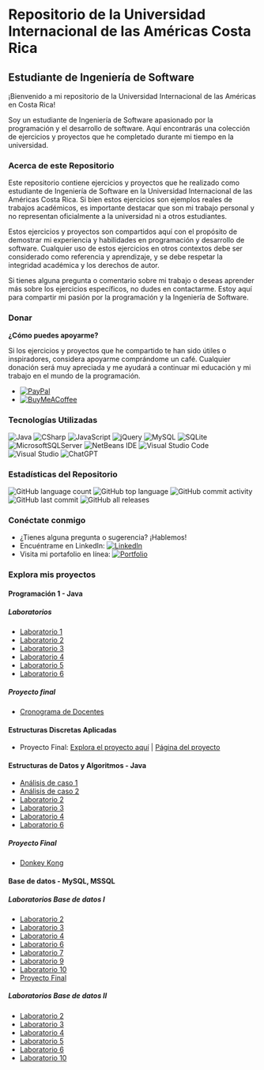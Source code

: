 # Repositorio de la Universidad Internacional de las Américas Costa Rica

## Estudiante de Ingeniería de Software

¡Bienvenido a mi repositorio de la Universidad Internacional de las Américas en Costa Rica!

Soy un estudiante de Ingeniería de Software apasionado por la programación y el desarrollo de software. Aquí encontrarás una colección de ejercicios y proyectos que he completado durante mi tiempo en la universidad.

### Acerca de este Repositorio

Este repositorio contiene ejercicios y proyectos que he realizado como estudiante de Ingeniería de Software en la Universidad Internacional de las Américas Costa Rica. Si bien estos ejercicios son ejemplos reales de trabajos académicos, es importante destacar que son mi trabajo personal y no representan oficialmente a la universidad ni a otros estudiantes.

Estos ejercicios y proyectos son compartidos aquí con el propósito de demostrar mi experiencia y habilidades en programación y desarrollo de software. Cualquier uso de estos ejercicios en otros contextos debe ser considerado como referencia y aprendizaje, y se debe respetar la integridad académica y los derechos de autor.

Si tienes alguna pregunta o comentario sobre mi trabajo o deseas aprender más sobre los ejercicios específicos, no dudes en contactarme. Estoy aquí para compartir mi pasión por la programación y la Ingeniería de Software.

### Donar

**¿Cómo puedes apoyarme?**

Si los ejercicios y proyectos que he compartido te han sido útiles o inspiradores, considera apoyarme comprándome un café. Cualquier donación será muy apreciada y me ayudará a continuar mi educación y mi trabajo en el mundo de la programación.

- [![PayPal](https://img.shields.io/badge/PayPal-00457C?style=for-the-badge&logo=paypal&logoColor=white)](https://paypal.me/migue304?country.x=CR&locale.x=es_XC)
- [![BuyMeACoffee](https://img.shields.io/badge/Buy%20Me%20a%20Coffee-ffdd00?for-the-badge=for-the-badge&logo=buy-me-a-coffee&logoColor=black)](https://www.buymeacoffee.com/migue90092e)

### Tecnologías Utilizadas

![Java](https://img.shields.io/badge/java-%23ED8B00.svg?style=for-the-badge&logo=java&logoColor=white)
![CSharp](https://img.shields.io/badge/C%23-239120?style=for-the-badge&logo=c-sharp&logoColor=white)
![JavaScript](https://img.shields.io/badge/javascript-%23323330.svg?style=for-the-badge&logo=javascript&logoColor=%23F7DF1E)
![jQuery](https://img.shields.io/badge/jquery-%230769AD.svg?style=for-the-badge&logo=jquery&logoColor=white)
![MySQL](https://img.shields.io/badge/mysql-%2300f.svg?style=for-the-badge&logo=mysql&logoColor=white)
![SQLite](https://img.shields.io/badge/sqlite-%2307405e.svg?style=for-the-badge&logo=sqlite&logoColor=white)
![MicrosoftSQLServer](https://img.shields.io/badge/Microsoft%20SQL%20Server-CC2927?style=for-the-badge&logo=microsoft%20sql%20server&logoColor=white)
![NetBeans IDE](https://img.shields.io/badge/NetBeansIDE-1B6AC6.svg?style=for-the-badge&logo=apache-netbeans-ide&logoColor=white)
![Visual Studio Code](https://img.shields.io/badge/Visual%20Studio%20Code-0078d7.svg?style=for-the-badge&logo=visual-studio-code&logoColor=white)
![Visual Studio](https://img.shields.io/badge/Visual%20Studio-5C2D91.svg?style=for-the-badge&logo=visual-studio&logoColor=white)
![ChatGPT](https://img.shields.io/badge/chatGPT-74aa9c?style=for-the-badge&logo=openai&logoColor=white)

### Estadísticas del Repositorio

![GitHub language count](https://img.shields.io/github/languages/count/bash20cu/Universidad?style=for-the-badge)
![GitHub top language](https://img.shields.io/github/languages/top/bash20cu/Universidad?style=for-the-badge)
![GitHub commit activity](https://img.shields.io/github/commit-activity/m/bash20cu/Universidad?style=for-the-badge)
![GitHub last commit](https://img.shields.io/github/last-commit/bash20cu/Universidad?style=for-the-badge)
![GitHub all releases](https://img.shields.io/github/downloads/bash20cu/Universidad/total?style=for-the-badge)

### Conéctate conmigo

- ¿Tienes alguna pregunta o sugerencia? ¡Hablemos!
- Encuéntrame en LinkedIn: [![LinkedIn](https://img.shields.io/badge/linkedin-%230077B5.svg?style=for-the-badge&logo=linkedin&logoColor=white)](https://www.linkedin.com/in/miguel1990/)
- Visita mi portafolio en línea: [![Portfolio](https://img.shields.io/badge/Portfolio-%23000000.svg?style=for-the-badge&logo=firefox&logoColor=#FF7139)](https://bash20cu.github.io/Portfolio/)

### Explora mis proyectos

#### Programación 1 - Java

##### Laboratorios

- [Laboratorio 1](https://github.com/bash20cu/Universidad/tree/main/Programacion_1/Laboratorio_1)
- [Laboratorio 2](https://github.com/bash20cu/Universidad/tree/main/Programacion_1/Laboratorio_2)
- [Laboratorio 3](https://github.com/bash20cu/Universidad/tree/main/Programacion_1/Laboratorio_3)
- [Laboratorio 4](https://github.com/bash20cu/Universidad/tree/main/Programacion_1/Laboratorio_4)
- [Laboratorio 5](https://github.com/bash20cu/Universidad/tree/main/Programacion_1/Laboratorio_5)
- [Laboratorio 6](https://github.com/bash20cu/Universidad/tree/main/Programacion_1/Laboratorio_6)

##### Proyecto final

- [Cronograma de Docentes](https://github.com/bash20cu/Universidad/tree/main/Programacion_1/Proyecto_Final_Cronogramas_Docentes)

#### Estructuras Discretas Aplicadas

- Proyecto Final: [Explora el proyecto aquí](https://github.com/bash20cu/Universidad/tree/main/Proyecto_Matatica_Discreta) | [Página del proyecto](https://bash20cu.github.io/Universidad/Proyecto_Matatica_Discreta/AlgoritmoDijkstra/)

#### Estructuras de Datos y Algoritmos - Java

- [Análisis de caso 1](https://github.com/bash20cu/Universidad/tree/main/Estructuras_de_Datos_Algoritmos/Analisis_de_caso_1)
- [Análisis de caso 2](https://github.com/bash20cu/Universidad/tree/main/Estructuras_de_Datos_Algoritmos/Analisis_de_caso_2)
- [Laboratorio 2](https://github.com/bash20cu/Universidad/tree/main/Estructuras_de_Datos_Algoritmos/Laboratorio_2)
- [Laboratorio 3](https://github.com/bash20cu/Universidad/tree/main/Estructuras_de_Datos_Algoritmos/Laboratorio_3)
- [Laboratorio 4](https://github.com/bash20cu/Universidad/tree/main/Estructuras_de_Datos_Algoritmos/Laboratorio_4)
- [Laboratorio 6](https://github.com/bash20cu/Universidad/tree/main/Estructuras_de_Datos_Algoritmos/Laboratorio_6)

##### Proyecto Final

- [Donkey Kong](https://github.com/bash20cu/Universidad/tree/main/Estructuras_de_Datos_Algoritmos/Donkey_Kong)

#### Base de datos - MySQL, MSSQL

##### Laboratorios Base de datos I

- [Laboratorio 2](https://github.com/bash20cu/Universidad/tree/main/Base_de_Datos/1/Lab-2)
- [Laboratorio 3](https://github.com/bash20cu/Universidad/tree/main/Base_de_Datos/1/Lab-3)
- [Laboratorio 4](https://github.com/bash20cu/Universidad/tree/main/Base_de_Datos/1/Lab-4)
- [Laboratorio 6](https://github.com/bash20cu/Universidad/tree/main/Base_de_Datos/1/Lab-6)
- [Laboratorio 7](https://github.com/bash20cu/Universidad/tree/main/Base_de_Datos/1/Lab-7)
- [Laboratorio 9](https://github.com/bash20cu/Universidad/tree/main/Base_de_Datos/1/Lab-9)
- [Laboratorio 10](https://github.com/bash20cu/Universidad/tree/main/Base_de_Datos/1/Lab-10)
- [Proyecto Final](https://github.com/bash20cu/Universidad/tree/main/Base_de_Datos/1/Proyecto_Final)

##### Laboratorios Base de datos II

- [Laboratorio 2](https://github.com/bash20cu/Universidad/tree/main/Base_de_Datos/2/Lab-2)
- [Laboratorio 3](https://github.com/bash20cu/Universidad/tree/main/Base_de_Datos/2/Lab-3)
- [Laboratorio 4](https://github.com/bash20cu/Universidad/tree/main/Base_de_Datos/2/Lab-4)
- [Laboratorio 5](https://github.com/bash20cu/Universidad/tree/main/Base_de_Datos/2/Lab-5)
- [Laboratorio 6](https://github.com/bash20cu/Universidad/tree/main/Base_de_Datos/2/Lab-6)
- [Laboratorio 10](https://github.com/bash20cu/Universidad/tree/main/Base_de_Datos/2/Lab-10)
